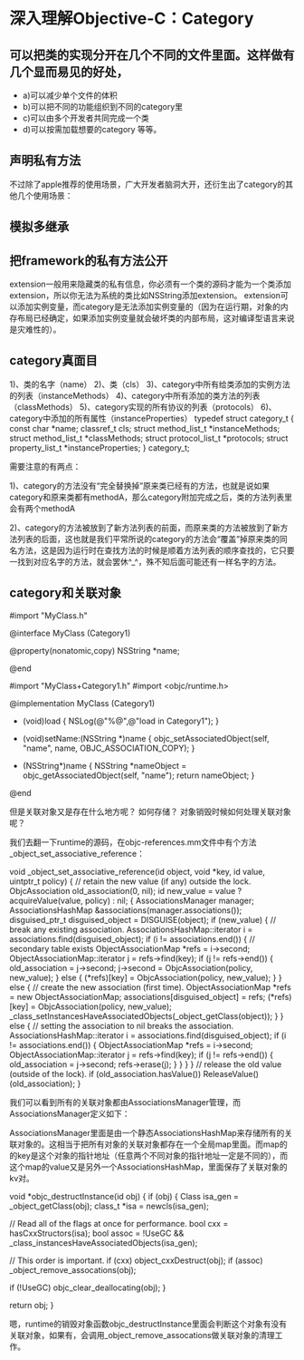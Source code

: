 # 深入理解Objective-C：Category

## 可以把类的实现分开在几个不同的文件里面。这样做有几个显而易见的好处，
* a)可以减少单个文件的体积
* b)可以把不同的功能组织到不同的category里
* c)可以由多个开发者共同完成一个类
* d)可以按需加载想要的category 等等。

## 声明私有方法
不过除了apple推荐的使用场景，广大开发者脑洞大开，还衍生出了category的其他几个使用场景：

## 模拟多继承
## 把framework的私有方法公开


extension一般用来隐藏类的私有信息，你必须有一个类的源码才能为一个类添加extension，所以你无法为系统的类比如NSString添加extension。
extension可以添加实例变量，而category是无法添加实例变量的（因为在运行期，对象的内存布局已经确定，如果添加实例变量就会破坏类的内部布局，这对编译型语言来说是灾难性的）。

## category真面目

1)、类的名字（name）
2)、类（cls）
3)、category中所有给类添加的实例方法的列表（instanceMethods）
4)、category中所有添加的类方法的列表（classMethods）
5)、category实现的所有协议的列表（protocols）
6)、category中添加的所有属性（instanceProperties）
typedef struct category_t {
const char *name;
classref_t cls;
struct method_list_t *instanceMethods;
struct method_list_t *classMethods;
struct protocol_list_t *protocols;
struct property_list_t *instanceProperties;
} category_t;




需要注意的有两点：

1)、category的方法没有“完全替换掉”原来类已经有的方法，也就是说如果category和原来类都有methodA，那么category附加完成之后，类的方法列表里会有两个methodA

2)、category的方法被放到了新方法列表的前面，而原来类的方法被放到了新方法列表的后面，这也就是我们平常所说的category的方法会“覆盖”掉原来类的同名方法，这是因为运行时在查找方法的时候是顺着方法列表的顺序查找的，它只要一找到对应名字的方法，就会罢休^_^，殊不知后面可能还有一样名字的方法。


## category和关联对象
#import "MyClass.h"

@interface MyClass (Category1)

@property(nonatomic,copy) NSString *name;

@end

#import "MyClass+Category1.h"
#import <objc/runtime.h>

@implementation MyClass (Category1)

+ (void)load
{
NSLog(@"%@",@"load in Category1");
}

- (void)setName:(NSString *)name
{
objc_setAssociatedObject(self,
"name",
name,
OBJC_ASSOCIATION_COPY);
}

- (NSString*)name
{
NSString *nameObject = objc_getAssociatedObject(self, "name");
return nameObject;
}

@end

但是关联对象又是存在什么地方呢？ 如何存储？ 对象销毁时候如何处理关联对象呢？

我们去翻一下runtime的源码，在objc-references.mm文件中有个方法_object_set_associative_reference：

void _object_set_associative_reference(id object, void *key, id value, uintptr_t policy) {
// retain the new value (if any) outside the lock.
ObjcAssociation old_association(0, nil);
id new_value = value ? acquireValue(value, policy) : nil;
{
AssociationsManager manager;
AssociationsHashMap &associations(manager.associations());
disguised_ptr_t disguised_object = DISGUISE(object);
if (new_value) {
// break any existing association.
AssociationsHashMap::iterator i = associations.find(disguised_object);
if (i != associations.end()) {
// secondary table exists
ObjectAssociationMap *refs = i->second;
ObjectAssociationMap::iterator j = refs->find(key);
if (j != refs->end()) {
old_association = j->second;
j->second = ObjcAssociation(policy, new_value);
} else {
(*refs)[key] = ObjcAssociation(policy, new_value);
}
} else {
// create the new association (first time).
ObjectAssociationMap *refs = new ObjectAssociationMap;
associations[disguised_object] = refs;
(*refs)[key] = ObjcAssociation(policy, new_value);
_class_setInstancesHaveAssociatedObjects(_object_getClass(object));
}
} else {
// setting the association to nil breaks the association.
AssociationsHashMap::iterator i = associations.find(disguised_object);
if (i !=  associations.end()) {
ObjectAssociationMap *refs = i->second;
ObjectAssociationMap::iterator j = refs->find(key);
if (j != refs->end()) {
old_association = j->second;
refs->erase(j);
}
}
}
}
// release the old value (outside of the lock).
if (old_association.hasValue()) ReleaseValue()(old_association);
}


我们可以看到所有的关联对象都由AssociationsManager管理，而AssociationsManager定义如下：

AssociationsManager里面是由一个静态AssociationsHashMap来存储所有的关联对象的。这相当于把所有对象的关联对象都存在一个全局map里面。而map的的key是这个对象的指针地址（任意两个不同对象的指针地址一定是不同的），而这个map的value又是另外一个AssociationsHashMap，里面保存了关联对象的kv对。

void *objc_destructInstance(id obj)
{
if (obj) {
Class isa_gen = _object_getClass(obj);
class_t *isa = newcls(isa_gen);

// Read all of the flags at once for performance.
bool cxx = hasCxxStructors(isa);
bool assoc = !UseGC && _class_instancesHaveAssociatedObjects(isa_gen);

// This order is important.
if (cxx) object_cxxDestruct(obj);
if (assoc) _object_remove_assocations(obj);

if (!UseGC) objc_clear_deallocating(obj);
}

return obj;
}

嗯，runtime的销毁对象函数objc_destructInstance里面会判断这个对象有没有关联对象，如果有，会调用_object_remove_assocations做关联对象的清理工作。

